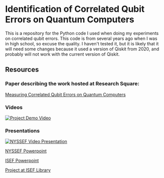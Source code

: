 
# Identification of Correlated Qubit Errors on Quantum Computers

This is a repository for the Python code I used when doing my
experiments on correlated qubit errors. This code is from several
years ago when I was in high school, so excuse the quality. I haven't
tested it, but it is likely that it will need some changes because it
used a version of Qiskit from 2020, and probably will not work with
the current version of Qiskit.

## Resources

### Paper describing the work hosted at Research Square:
[Measuring Correlated Qubit Errors on Quantum Computers](https://assets-eu.researchsquare.com/files/rs-1035320/v1/32246e6c-8fef-4077-b988-836e862f1ce5.pdf?c=1635955877)

### Videos
[![Project Demo Video](http://img.youtube.com/vi/YOUTUBE_VIDEO_ID_HERE/0.jpg)](http://www.youtube.com/watch?v=YOUTUBE_VIDEO_ID_HERE "Brief Project Demonstration")

### Presentations
[![NYSSEF Video Presentation](http://img.youtube.com/vi/YOUTUBE_VIDEO_ID_HERE/0.jpg)](http://www.youtube.com/watch?v=YOUTUBE_VIDEO_ID_HERE "Identification of Correlated Qubit Errors for Quantum Computing Error Correction")

[NYSSEF Powerpoint]()

[ISEF Powerpoint]()

[Project at ISEF Library ](https://partner.projectboard.world/isef/project/55915)
